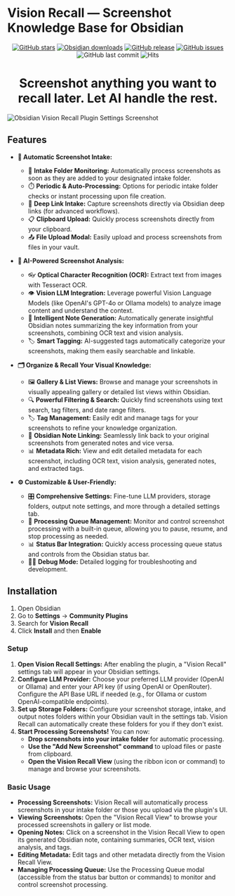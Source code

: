 #  Vision Recall — Screenshot Knowledge Base for Obsidian

<p align="center">
	<a href="https://github.com/travisvn/obsidian-vision-recall">
		<img src="https://img.shields.io/github/stars/travisvn/obsidian-vision-recall?style=social" alt="GitHub stars"></a>
	<a href="https://tts.travisvn.com/obsidian" target="_blank">
    <img src="https://img.shields.io/badge/dynamic/json?logo=obsidian&color=%23483699&label=downloads&query=%24%5B%27vision-recall%27%5D.downloads&url=https%3A%2F%2Fraw.githubusercontent.com%2Fobsidianmd%2Fobsidian-releases%2Fmaster%2Fcommunity-plugin-stats.json" alt="Obsidian downloads"></a>
	<a href="https://github.com/travisvn/obsidian-vision-recall/releases">
		<img src="https://img.shields.io/github/v/release/travisvn/obsidian-vision-recall" alt="GitHub release"></a>
	<a href="https://github.com/travisvn/obsidian-vision-recall/issues">
	  <img src="https://img.shields.io/github/issues/travisvn/obsidian-vision-recall" alt="GitHub issues"></a>
	<img src="https://img.shields.io/github/last-commit/travisvn/obsidian-vision-recall?color=red" alt="GitHub last commit">
	<img src="https://hits.seeyoufarm.com/api/count/incr/badge.svg?url=https%3A%2F%2Fgithub.com%2Ftravisvn%2Fobsidian-vision-recall&count_bg=%2379C83D&title_bg=%23555555&icon=&icon_color=%23E7E7E7&title=hits&edge_flat=false" alt="Hits">
</p>

<h1 align="center">Screenshot anything you want to recall later. Let AI handle the rest.</h1>

 ![Obsidian Vision Recall Plugin Settings Screenshot](https://ud8v76kv5b.ufs.sh/f/1lHAtGEcemsOz28jKAJ0nP31wvubfTVZEFXeiGl29Rjtczhq)
 
## Features

- **📸 Automatic Screenshot Intake:**

  - 📂 **Intake Folder Monitoring:** Automatically process screenshots as soon as they are added to your designated intake folder. 
  - ⏱️ **Periodic & Auto-Processing:** Options for periodic intake folder checks or instant processing upon file creation.
  - 🔗 **Deep Link Intake:** Capture screenshots directly via Obsidian deep links (for advanced workflows).
  - 📋 **Clipboard Upload:** Quickly process screenshots directly from your clipboard.
  - 📤 **File Upload Modal:** Easily upload and process screenshots from files in your vault.

- **🧠 AI-Powered Screenshot Analysis:**

  - 👓 **Optical Character Recognition (OCR):** Extract text from images with Tesseract OCR. 
  - 👁️ **Vision LLM Integration:** Leverage powerful Vision Language Models (like OpenAI's GPT-4o or Ollama models) to analyze image content and understand the context. 
  - 📝 **Intelligent Note Generation:** Automatically generate insightful Obsidian notes summarizing the key information from your screenshots, combining OCR text and vision analysis. 
  - 🏷️ **Smart Tagging:** AI-suggested tags automatically categorize your screenshots, making them easily searchable and linkable. 

- **🗂️ Organize & Recall Your Visual Knowledge:**

  - 🖼️ **Gallery & List Views:** Browse and manage your screenshots in visually appealing gallery or detailed list views within Obsidian. 
  - 🔍 **Powerful Filtering & Search:** Quickly find screenshots using text search, tag filters, and date range filters. 
  - 🏷️ **Tag Management:** Easily edit and manage tags for your screenshots to refine your knowledge organization. 
  - 🔗 **Obsidian Note Linking:** Seamlessly link back to your original screenshots from generated notes and vice versa. 
  - 📊 **Metadata Rich:** View and edit detailed metadata for each screenshot, including OCR text, vision analysis, generated notes, and extracted tags. 

- **⚙️ Customizable & User-Friendly:**
  - 🎛️ **Comprehensive Settings:** Fine-tune LLM providers, storage folders, output note settings, and more through a detailed settings tab. 
  - 🚦 **Processing Queue Management:** Monitor and control screenshot processing with a built-in queue, allowing you to pause, resume, and stop processing as needed. 
  - 📊 **Status Bar Integration:** Quickly access processing queue status and controls from the Obsidian status bar. 
  - 🧑‍💻 **Debug Mode:** Detailed logging for troubleshooting and development. 

## Installation

1. Open Obsidian
2. Go to **Settings** → **Community Plugins**
3. Search for **Vision Recall**
4. Click **Install** and then **Enable**

### Setup

1.  **Open Vision Recall Settings:** After enabling the plugin, a "Vision Recall" settings tab will appear in your Obsidian settings.
2.  **Configure LLM Provider:** Choose your preferred LLM provider (OpenAI or Ollama) and enter your API key (if using OpenAI or OpenRouter). Configure the API Base URL if needed (e.g., for Ollama or custom OpenAI-compatible endpoints).
3.  **Set up Storage Folders:** Configure your screenshot storage, intake, and output notes folders within your Obsidian vault in the settings tab. Vision Recall can automatically create these folders for you if they don't exist.
4.  **Start Processing Screenshots!** You can now:
    - **Drop screenshots into your intake folder** for automatic processing.
    - **Use the "Add New Screenshot" command** to upload files or paste from clipboard.
    - **Open the Vision Recall View** (using the ribbon icon or command) to manage and browse your screenshots.

### Basic Usage

- **Processing Screenshots:** Vision Recall will automatically process screenshots in your intake folder or those you upload via the plugin's UI.
- **Viewing Screenshots:** Open the "Vision Recall View" to browse your processed screenshots in gallery or list mode.
- **Opening Notes:** Click on a screenshot in the Vision Recall View to open its generated Obsidian note, containing summaries, OCR text, vision analysis, and tags.
- **Editing Metadata:** Edit tags and other metadata directly from the Vision Recall View.
- **Managing Processing Queue:** Use the Processing Queue modal (accessible from the status bar button or commands) to monitor and control screenshot processing.

